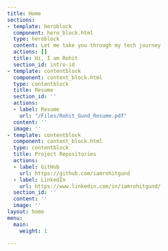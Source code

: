 ```yaml
---
title: Home
sections:
- template: heroblock
  component: hero_block.html
  type: heroblock
  content: Let me take you through my tech journey
  actions: []
  title: Hi, I am Rohit
  section_id: intro-id
- template: contentblock
  component: content_block.html
  type: contentblock
  title: Resume
  section_id: ''
  actions:
  - label: Resume
    url: "/Files/Rohit_Gund_Resume.pdf"
  content: ''
  image: ''
- template: contentblock
  component: content_block.html
  type: contentblock
  title: Project Repositories
  actions:
  - label: GitHub
    url: https://github.com/iamrohitgund
  - label: LinkedIn
    url: https://www.linkedin.com/in/iamrohitgund/
  section_id: ''
  content: ''
  image: ''
layout: home
menu:
  main:
    weight: 1

---
```


